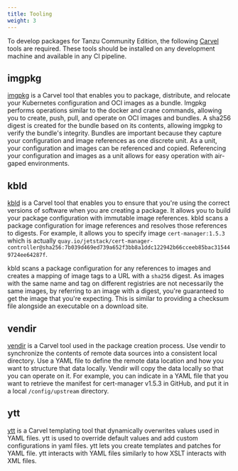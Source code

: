```yaml
---
title: Tooling
weight: 3
---
```


To develop packages for Tanzu Community Edition, the following [Carvel](https://carvel.dev) tools are required. These tools should be installed on any development machine and available in any CI pipeline.

## imgpkg

[imgpkg](https://carvel.dev/imgpkg/) is a Carvel tool that enables you to package, distribute, and relocate your Kubernetes configuration and OCI images as a bundle. Imgpkg performs operations similar to the docker and crane commands, allowing you to create, push, pull, and operate on OCI images and bundles. A sha256 digest is created for the bundle based on its contents, allowing imgpkg to verify the bundle's integrity. Bundles are important because they capture your configuration and image references as one discrete unit. As a unit, your configuration and images can be referenced and copied. Referencing your configuration and images as a unit allows for easy operation with air-gaped environments.

## kbld

[kbld](https://carvel.dev/kbld/)  is a Carvel tool that enables you to ensure that you're using the correct versions of software when you are creating a package. It allows you to build your package configuration with immutable image references. kbld scans a package configuration for image references and resolves those references to digests. For example, it allows you to  specify image `cert-manager:1.5.3` which is actually `quay.io/jetstack/cert-manager-controller@sha256:7b039d469ed739a652f3bb8a1ddc122942b66cceeb85bac315449724ee64287f`.

kbld scans a package configuration for any references to images and creates a mapping of image tags to a URL with a `sha256` digest. As images with the same name and tag on different registries are not necessarily the same images, by referring to an image with a digest, you're guaranteed to get the image that you're expecting. This is similar to providing a checksum file alongside an executable on a download site.

## vendir

[vendir](https://carvel.dev/vendir/) is a Carvel tool used in the package creation process. Use vendir to synchronize the contents of remote data sources into a consistent local directory. Use a YAML file to define the remote data location and how you want to structure that data locally. Vendir will copy the data locally so that you can operate on it. For example, you can indicate in a YAML file that you want to retrieve the manifest for cert-manager v1.5.3 in GitHub, and put it in a local `/config/upstream` directory.

## ytt

[ytt](https://carvel.dev/ytt/) is a Carvel templating tool that dynamically overwrites values used in YAML files.  ytt is used to override default values and add custom configurations in yaml files. ytt lets you create templates and patches for YAML file. ytt interacts with YAML files similarly to how XSLT interacts with XML files.
